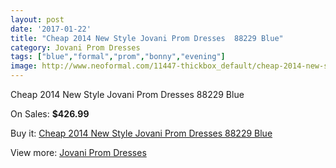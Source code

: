 ```yaml
---
layout: post
date: '2017-01-22'
title: "Cheap 2014 New Style Jovani Prom Dresses  88229 Blue"
category: Jovani Prom Dresses
tags: ["blue","formal","prom","bonny","evening"]
image: http://www.neoformal.com/11447-thickbox_default/cheap-2014-new-style-jovani-prom-dresses-88229-blue.jpg
---
```

Cheap 2014 New Style Jovani Prom Dresses  88229 Blue

On Sales: **$426.99**
<a href="https://www.neoformal.com/en/jovani-prom-dresses-2014/4089-cheap-2014-new-style-jovani-prom-dresses-88229-blue.html"><amp-img layout="responsive" width="600" height="600" src="//www.neoformal.com/11447-thickbox_default/cheap-2014-new-style-jovani-prom-dresses-88229-blue.jpg" alt="Cheap 2014 New Style Jovani Prom Dresses  88229 Blue 0" /></a>
<a href="https://www.neoformal.com/en/jovani-prom-dresses-2014/4089-cheap-2014-new-style-jovani-prom-dresses-88229-blue.html"><amp-img layout="responsive" width="600" height="600" src="//www.neoformal.com/11448-thickbox_default/cheap-2014-new-style-jovani-prom-dresses-88229-blue.jpg" alt="Cheap 2014 New Style Jovani Prom Dresses  88229 Blue 1" /></a>

Buy it: [Cheap 2014 New Style Jovani Prom Dresses  88229 Blue](https://www.neoformal.com/en/jovani-prom-dresses-2014/4089-cheap-2014-new-style-jovani-prom-dresses-88229-blue.html "Cheap 2014 New Style Jovani Prom Dresses  88229 Blue")

View more: [Jovani Prom Dresses](https://www.neoformal.com/en/53-jovani-prom-dresses-2014 "Jovani Prom Dresses")